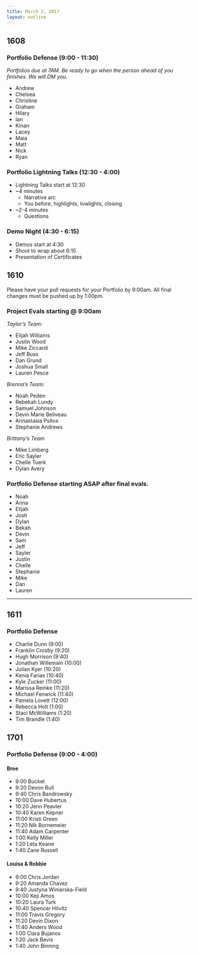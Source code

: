 ```yaml
---
title: March 2, 2017
layout: outline
---
```


## 1608

### Portfolio Defense (9:00 - 11:30)
*Portfolios due at 7AM. Be ready to go when the person ahead of you finishes. We will DM you.*

* Andrew
* Chelsea
* Christine
* Graham
* Hilary
* Ian
* Kinan
* Lacey
* Maia
* Matt
* Nick
* Ryan

### Portfolio Lightning Talks (12:30 - 4:00)

* Lightning Talks start at 12:30
* ~4 minutes
  * Narrative arc
  * You before, highlights, lowlights, closing
* ~2-4 minutes
  * Questions

### Demo Night (4:30 - 6:15)

* Demos start at 4:30
* Shoot to wrap about 6:15
* Presentation of Certificates

## 1610

Please have your pull requests for your Portfolio by 9:00am.
All final changes must be pushed up by 1:00pm.  

### Project Evals starting @ 9:00am

*Taylor’s Team:*

* Elijah Williams  
* Justin Wood  
* Mike Ziccardi  
* Jeff Buss  
* Dan Grund  
* Joshua Small  
* Lauren Pesce  

*Brenna’s Team:*

* Noah Peden  
* Rebekah Lundy  
* Samuel Johnson  
* Devin Marie Beliveau  
* Annastasia Psitos  
* Stephanie Andrews  

*Brittany’s Team*

* Mike Limberg  
* Eric Sayler  
* Chelle Tuerk  
* Dylan Avery  

### Portfolio Defense starting ASAP after final evals.


* Noah  
* Anna    
* Elijah  
* Josh  
* Dylan  
* Bekah
* Devin
* Sam  
* Jeff  
* Sayler  
* Justin  
* Chelle  
* Stephanie  
* Mike  
* Dan  
* Lauren  


--------------------------------------------

## 1611

### Portfolio Defense

* Charlie Dunn (9:00)
* Franklin Crosby (9:20)
* Hugh Morrison (9:40)
* Jonathan Willemain (10:00)
* Julian Kyer (10:20)
* Kenia Farias (10:40)
* Kyle Zucker (11:00)
* Marissa Reinke (11:20)
* Michael Fenwick (11:40)
* Pamela Lovett (12:00)
* Rebecca Holt (1:00)
* Staci McWilliams (1:20)
* Tim Brandle (1:40)

## 1701

### Portfolio Defense (9:00 - 4:00)

#### Bree

* 9:00 Bucket
* 9:20 Devon Bull
* 9:40 Chris Bandrowsky
* 10:00 Dave Hubertus
* 10:20 Jenn Peavler
* 10:40 Karen Kepner
* 11:00 Kristi Green
* 11:20 Nik Bornemeier
* 11:40 Adam Carpenter
* 1:00 Kelly Miller
* 1:20 Leta Keane
* 1:40 Zane Russell

#### Louisa & Robbie

* 9:00 Chris Jordan
* 9:20 Amanda Chavez
* 9:40 Justyna Winiarska-Field
* 10:00 Keji Amos
* 10:20 Laura Turk
* 10:40 Spencer Hilvitz
* 11:00 Travis Gregory
* 11:20 Devin Dixon
* 11:40 Anders Wood
* 1:00 Ciara Bujanos
* 1:20 Jack Bevis
* 1:40 John Binning
